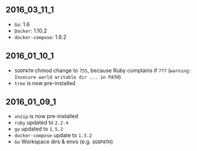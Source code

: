 ## 2016_03_11_1

* `Go`: 1.6
* `Docker`: 1.10.2
* `docker-compose`: 1.6.2

## 2016_01_10_1

* `$GOPATH` chmod change to `755`, because Ruby complains if `777` (`warning: Insecure world writable dir ... in PATH`)
* `tree` is now pre-installed

## 2016_01_09_1

* `unzip` is now pre-installed
* `ruby` updated to `2.2.4`
* `go` updated to `1.5.2`
* `docker-compose` update to `1.5.2`
* `Go` Workspace dirs & envs (e.g. `$GOPATH`)
